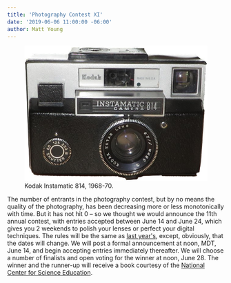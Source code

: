```yaml
---
title: 'Photography Contest XI'
date: '2019-06-06 11:00:00 -06:00'
author: Matt Young
---
```

<figure>
<img src="/uploads/2019/IMG_2385_Instamatic_600.jpg" alt="Kodak Instamatic"/>
<figcaption>Kodak Instamatic 814, 1968-70.
</figcaption>
</figure>

The number of entrants in the photography contest, but by no means the quality of the photography, has been decreasing more or less monotonically with time. But it has not hit 0 – so we thought we would announce the 11th annual contest, with entries accepted between June 14 and June 24, which gives you 2 weekends to polish your lenses or perfect your digital techniques. The rules will be the same as <a href="https://pandasthumb.org/archives/2018/06/photography-contest-x.html">last year's</a>, except, obviously, that the dates will change. We will post a formal announcement at noon, MDT, June 14, and begin accepting entries immediately thereafter. We will choose a number of finalists and open voting for the winner at noon, June 28. The winner and the runner-up will receive a book courtesy of the <a href="https://ncse.com/">National Center for Science Education</a>. 
